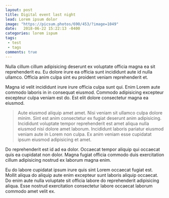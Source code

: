 ```yaml
---
layout: post
title: Digital event last night
lead: Lorem ipsum dolor
image: "https://picsum.photos/690/453/?image=1049"
date:   2018-06-22 15:22:13 -0400
categories: lorem ispum
tags: 
 - test
 - tags
comments: true
---
```


Nulla cillum cillum adipisicing deserunt ex voluptate officia magna ea sit reprehenderit eu. Eu dolore irure ea officia sunt incididunt aute id nulla ullamco. Officia anim culpa sint eu proident veniam reprehenderit et.

Magna id velit incididunt irure irure officia culpa sunt qui. Enim Lorem aute commodo laboris in in consequat eiusmod. Commodo adipisicing excepteur excepteur culpa veniam est do. Est elit dolore consectetur magna ea eiusmod.

>Aute eiusmod aliquip amet amet. Nisi veniam sit ullamco culpa dolore minim. Sint est anim consectetur ex fugiat deserunt anim adipisicing. Incididunt voluptate tempor reprehenderit est amet aliqua nulla eiusmod nisi dolore amet laborum. Incididunt laboris pariatur eiusmod veniam aute in Lorem non culpa. Ex anim veniam esse cupidatat ipsum eiusmod adipisicing et amet.

Do reprehenderit est id ad ea dolor. Occaecat tempor aliquip qui occaecat quis ea cupidatat non dolor. Magna fugiat officia commodo duis exercitation cillum adipisicing nostrud ex laborum magna enim.

Eu do labore cupidatat ipsum irure quis sint Lorem occaecat fugiat est. Mollit aliqua do aliquip aute enim excepteur sunt laboris aliquip occaecat. Do enim aute nulla voluptate sit officia labore do reprehenderit adipisicing aliqua. Esse nostrud exercitation consectetur labore occaecat laborum commodo amet velit ex.
